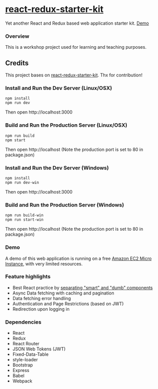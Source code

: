 # [react-redux-starter-kit](https://github.com/cloudmu/react-redux-starter-kit)

Yet another React and Redux based web application starter kit. [Demo](http://ec2-52-10-209-45.us-west-2.compute.amazonaws.com/)

### Overview

This is a workshop project used for learning and teaching purposes.

## Credits

This project bases on [react-redux-starter-kit](https://github.com/cloudmu/react-redux-starter-kit). 
Thx for contribution!

### Install and Run the Dev Server (Linux/OSX)

```
npm install
npm run dev
```
Then open http://localhost:3000

### Build and Run the Production Server (Linux/OSX)

```
npm run build
npm start
```
Then open http://localhost
(Note the production port is set to 80 in package.json)

### Install and Run the Dev Server (Windows)

```
npm install
npm run dev-win
```
Then open http://localhost:3000

### Build and Run the Production Server (Windows)

```
npm run build-win
npm run start-win
```
Then open http://localhost
(Note the production port is set to 80 in package.json)

### Demo
A demo of this web application is running on a free [Amazon EC2 Micro Instance](http://ec2-52-10-209-45.us-west-2.compute.amazonaws.com/), with very limited resources.


### Feature highlights

* Best React practice by [separating "smart" and "dumb" components](https://medium.com/@dan_abramov/smart-and-dumb-components-7ca2f9a7c7d0)
* Async Data fetching with caching and pagination
* Data fetching error handling
* Authentication and Page Restrictions (based on JWT)
* Redirection upon logging in

### Dependencies

* React
* Redux
* React Router
* JSON Web Tokens (JWT)
* Fixed-Data-Table
* style-loader
* Bootstrap
* Express
* Babel
* Webpack
